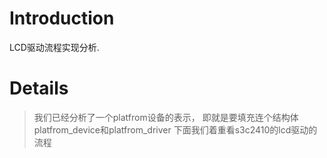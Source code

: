 # Introduction #

LCD驱动流程实现分析.


# Details #
> 我们已经分析了一个platfrom设备的表示， 即就是要填充连个结构体 platfrom\_device和platfrom\_driver 下面我们着重看s3c2410的lcd驱动的流程
